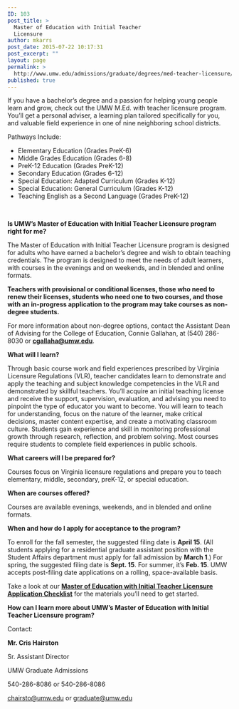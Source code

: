 ```yaml
---
ID: 103
post_title: >
  Master of Education with Initial Teacher
  Licensure
author: mkarrs
post_date: 2015-07-22 10:17:31
post_excerpt: ""
layout: page
permalink: >
  http://www.umw.edu/admissions/graduate/degrees/med-teacher-licensure/
published: true
---
```

If you have a bachelor’s degree and a passion for helping young people learn and grow, check out the UMW M.Ed. with teacher licensure program. You’ll get a personal adviser, a learning plan tailored specifically for you, and valuable field experience in one of nine neighboring school districts.

Pathways Include:
<ul>
	<li>Elementary Education (Grades PreK-6)</li>
	<li>Middle Grades Education (Grades 6-8)</li>
	<li>PreK-12 Education (Grades PreK-12)</li>
	<li>Secondary Education (Grades 6-12)</li>
	<li>Special Education: Adapted Curriculum (Grades K-12)</li>
	<li>Special Education: General Curriculum (Grades K-12)</li>
	<li>Teaching English as a Second Language (Grades PreK-12)</li>
</ul>
&nbsp;

<strong>Is UMW’s Master of Education with Initial Teacher Licensure program right for me?</strong>

The Master of Education with Initial Teacher Licensure program is designed for adults who have earned a bachelor’s degree and wish to obtain teaching credentials. The program is designed to meet the needs of adult learners, with courses in the evenings and on weekends, and in blended and online formats.

<strong>Teachers with provisional or conditional licenses, those who need to renew their licenses, students who need one to two courses, and those with an in-progress application to the program may take courses as non-degree students.</strong>

For more information about non-degree options, contact the Assistant Dean of Advising for the College of Education, Connie Gallahan, at (540) 286-8030 or <a href="mailto:cgallaha@umw.edu"><strong>cgallaha@umw.edu</strong></a>.

<strong>What will I learn?</strong>

Through basic course work and field experiences prescribed by Virginia Licensure Regulations (VLR), teacher candidates learn to demonstrate and apply the teaching and subject knowledge competencies in the VLR and demonstrated by skillful teachers. You’ll acquire an initial teaching license and receive the support, supervision, evaluation, and advising you need to pinpoint the type of educator you want to become. You will learn to teach for understanding, focus on the nature of the learner, make critical decisions, master content expertise, and create a motivating classroom culture. Students gain experience and skill in monitoring professional growth through research, reflection, and problem solving. Most courses require students to complete field experiences in public schools.

<strong>What careers will I be prepared for?</strong>

Courses focus on Virginia licensure regulations and prepare you to teach elementary, middle, secondary, preK-12, or special education.

<strong>When are courses offered?</strong>

Courses are available evenings, weekends, and in blended and online formats.

<strong>When and how do I apply for acceptance to the program?</strong>

To enroll for the fall semester, the suggested filing date is <strong>April 15</strong>. (All students applying for a residential graduate assistant position with the Student Affairs department must apply for fall admission by <strong>March 1</strong>.) For spring, the suggested filing date is <strong>Sept. 15</strong>. For summer, it’s <strong>Feb. 15</strong>. UMW accepts post-filing date applications on a rolling, space-available basis.

Take a look at our <a href="http://www.umw.edu/admissions/graduate/degrees/med-teacher-licensure/med-licensure-checklist/"><strong>Master of Education with Initial Teacher Licensure Application Checklist</strong></a> for the materials you’ll need to get started.

<strong>How can I learn more about UMW’s Master of Education with Initial Teacher Licensure program?</strong>

Contact:

<strong>Mr. Cris Hairston</strong>

Sr. Assistant Director

UMW Graduate Admissions

540-286-8086 or 540-286-8086

<a href="mailto:chairsto@umw.edu">chairsto@umw.edu</a> or <a href="mailto:graduate@umw.edu">graduate@umw.edu</a>